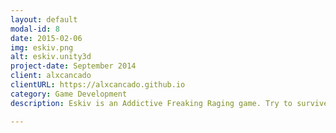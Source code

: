 ```yaml
---
layout: default
modal-id: 8
date: 2015-02-06
img: eskiv.png
alt: eskiv.unity3d
project-date: September 2014
client: alxcancado
clientURL: https://alxcancado.github.io
category: Game Development
description: Eskiv is an Addictive Freaking Raging game. Try to survive while collecting more Squares. For gamedev tutorial, head to <a href="#">How To Make A Game Like Eskiv</a> or check the <a href="https://github.com/alxcancado/Eskiv">GitHub project</a>!

---
```

